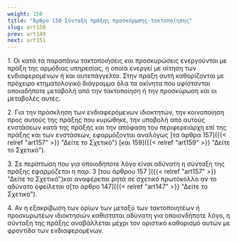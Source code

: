 ```yaml
---
weight: 150
title: "Άρθρο 150 Σύνταξη πράξης προσκύρωσης-τακτοποίησης"
slug: art150
prev: art149
next: art151
---
```


1\. Οι κατά τα παραπάνω τακτοποιήσεις και προσκυρώσεις ενεργούνται με πράξη της αρμόδιας υπηρεσίας, η οποία ενεργεί με αίτηση των ενδιαφερομένων ή και αυτεπάγγελτα. Στην πράξη αυτή καθορίζονται με πρόχειρο κτηματολογικό διάγραμμα όλα τα ακίνητα που υφίστανται οποιαδήποτε μεταβολή από την τακτοποίηση ή την προσκύρωση και οι μεταβολές αυτές.

2\. Για την πρόσκληση των ενδιαφερόμενων ιδιοκτητών, την κοινοποίηση προς αυτούς της πράξης που κυρώθηκε, την υποβολή από αυτούς ενστάσεων κατά της πράξης και την απόφαση του περιφερειάρχη επί της πράξης και των ενστάσεων, εφαρμόζονται αναλόγως [τα άρθρα 157]({{< relref "art157" >}} "Δείτε το Σχετικό") [και 159]({{< relref "art159" >}} "Δείτε το Σχετικό").

3\. Σε περίπτωση που για οποιοδήποτε λόγο είναι αδύνατη η σύνταξη της πράξης εφαρμόζεται η παρ. 3 [του άρθρου 157 ]({{< relref "art157" >}} "Δείτε το Σχετικό")και αναφέρεται ρητά σε σχετικό πρωτόκολλο αν το αδύνατο οφείλεται σ[το άρθρο 147]({{< relref "art147" >}} "Δείτε το Σχετικό").

4\. Αν η εξακρίβωση των ορίων των μεταξύ των τακτοποιητέων ή προσκυρωτέων ιδιοκτησιών καθίσταται αδύνατη για οποιονδήποτε λόγο, η σύνταξη της πράξης αναβάλλεται μέχρι τον οριστικό καθορισμό αυτών με φροντίδα των ενδιαφερομένων.


